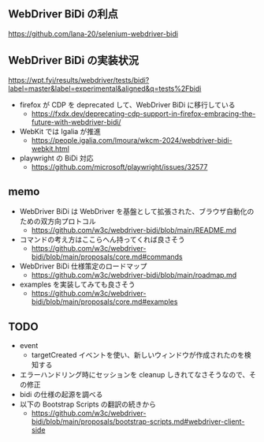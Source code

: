 ## WebDriver BiDi の利点

https://github.com/lana-20/selenium-webdriver-bidi

## WebDriver BiDi の実装状況

https://wpt.fyi/results/webdriver/tests/bidi?label=master&label=experimental&aligned&q=tests%2Fbidi

- firefox が CDP を deprecated して、WebDriver BiDi に移行している
  - https://fxdx.dev/deprecating-cdp-support-in-firefox-embracing-the-future-with-webdriver-bidi/
- WebKit では Igalia が推進
  - https://people.igalia.com/lmoura/wkcm-2024/webdriver-bidi-webkit.html
- playwright の BiDi 対応
  - https://github.com/microsoft/playwright/issues/32577

## memo

- WebDriver BiDi は WebDriver を基盤として拡張された、ブラウザ自動化のための双方向プロトコル
  - https://github.com/w3c/webdriver-bidi/blob/main/README.md
- コマンドの考え方はここらへん持ってくれば良さそう
  - https://github.com/w3c/webdriver-bidi/blob/main/proposals/core.md#commands
- WebDriver BiDi 仕様策定のロードマップ
  - https://github.com/w3c/webdriver-bidi/blob/main/roadmap.md
- examples を実装してみても良さそう
  - https://github.com/w3c/webdriver-bidi/blob/main/proposals/core.md#examples

## TODO

- event
  - targetCreated イベントを使い、新しいウィンドウが作成されたのを検知する
- エラーハンドリング時にセッションを cleanup しきれてなさそうなので、その修正
- bidi の仕様の起源を調べる
- 以下の Bootstrap Scripts の翻訳の続きから
  - https://github.com/w3c/webdriver-bidi/blob/main/proposals/bootstrap-scripts.md#webdriver-client-side

